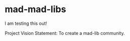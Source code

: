 # mad-mad-libs



I am testing this out!

Project Vision Statement:
  To create a mad-lib community.

